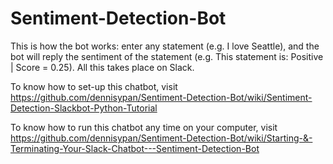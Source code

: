 # Sentiment-Detection-Bot
This is how the bot works: enter any statement (e.g. I love Seattle), and the bot will reply the sentiment of the statement (e.g. This statement is: Positive | Score = 0.25).  All this takes place on Slack.

To know how to set-up this chatbot, visit https://github.com/dennisypan/Sentiment-Detection-Bot/wiki/Sentiment-Detection-Slackbot-Python-Tutorial

To know how to run this chatbot any time on your computer, visit https://github.com/dennisypan/Sentiment-Detection-Bot/wiki/Starting-&-Terminating-Your-Slack-Chatbot---Sentiment-Detection-Bot

